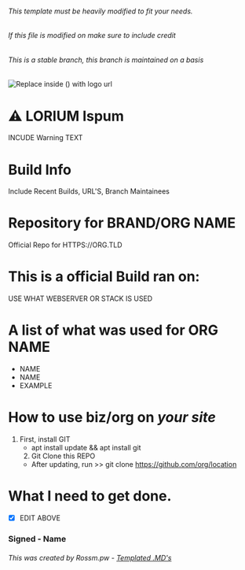 ###### This template must be heavily modified to fit your needs.
###### If this file is modified on make sure to include credit
###### This is a stable branch, this branch is maintained on a basis
![Replace inside () with logo url]()

# :warning: LORIUM Ispum
INCUDE Warning TEXT

# Build Info
Include Recent Builds, URL'S, Branch Maintainees

# Repository for BRAND/ORG NAME  
Official Repo for HTTPS://ORG.TLD

# This is a official Build ran on: 
USE WHAT WEBSERVER OR STACK IS USED

# A list of what was used for ORG NAME
- NAME
- NAME 
- EXAMPLE

# How to use biz/org on _your site_

1. First, install GIT
     - apt install update && apt install git
     2. Git Clone this REPO 
     - After updating, run >> git clone https://github.com/org/location
     

# What I need to get done. 
- [X] EDIT ABOVE 
     
     
### Signed - Name

###### This was created by Rossm.pw - [Templated .MD's](https://github.com/RossMdevs/README.MDTEMPLATES)
